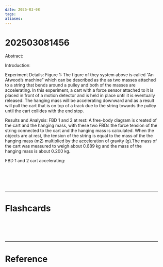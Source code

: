 ```yaml
---
date: 2025-03-08
tags: 
aliases:
---
```

# 202503081456

Abstract:

Introduction:

Experiment Details:
Figure 1:
The figure of they system above is called “An Atwood’s machine” which can be described as the as two masses attached to a string that bends around a pulley and both of the masses are accelerating. In this experiment, a cart with a force sensor attached to it is placed in front of a motion detector and is held in place until it is eventually released. The hanging mass will be accelerating downward and as a result will pull the cart that is on top of a track due to the string towards the pulley until the cart collides with the end stop.

Results and Analysis:
FBD 1 and 2 at rest:
A free-body diagram is created of the cart and the hanging mass, with these two FBDs the force tension of the string connected to the cart and the hanging mass is calculated. When the objects are at rest, the tension of the string is equal to the mass of the the hanging mass (m2) multiplied by the acceleration of gravity (g).The mass of the cart was measured to weigh about 0.689 kg and the mass of the hanging mass is about 0.200 kg.

FBD 1 and 2 cart accelerating:

# ‌
---
# Flashcards


# ‌
---
# Reference
